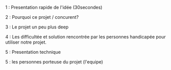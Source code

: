 1 : Presentation rapide de l'idée (30secondes)

2 : Pourquoi ce projet / concurent? 

3 : Le projet un peu plus deep 

4  : Les difficultée et solution rencontrée par les personnes handicapée pour utiliser notre projet. 

5 : Presentation technique

5 : les personnes porteuse du projet (l'equipe)
